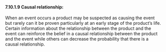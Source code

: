 #### 7.10.1.9 Causal relationship:

When an event occurs a product may be suspected as causing the event but rarely can it be proven particularly at an early stage of the product’s life. Certain information about the relationship between the product and the event can reinforce the belief in a causal relationship between the product and the event while others can decrease the probability that there is a causal relationship.
